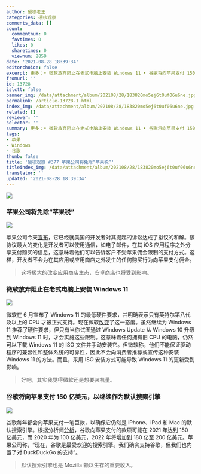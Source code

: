 ```yaml
---
author: 硬核老王
categories: 硬核观察
comments_data: []
count:
  commentnum: 0
  favtimes: 0
  likes: 0
  sharetimes: 0
  viewnum: 2859
date: '2021-08-28 18:39:34'
editorchoice: false
excerpt: 更多：• 微软放弃阻止在老式电脑上安装 Windows 11 • 谷歌将向苹果支付 150 亿美元，以继续作为默认搜索引擎
fromurl: ''
id: 13728
islctt: false
banner_img: /data/attachment/album/202108/28/183820mo5ej6t0uf06u6ne.jpg
permalink: /article-13728-1.html
index_img: /data/attachment/album/202108/28/183820mo5ej6t0uf06u6ne.jpg
related: []
reviewer: ''
selector: ''
summary: 更多：• 微软放弃阻止在老式电脑上安装 Windows 11 • 谷歌将向苹果支付 150 亿美元，以继续作为默认搜索引擎
tags:
- 苹果
- Windows
- 谷歌
thumb: false
title: '硬核观察 #377 苹果公司将免除“苹果税”'
titleindex_img: /data/attachment/album/202108/28/183820mo5ej6t0uf06u6ne.jpg
translator: ''
updated: '2021-08-28 18:39:34'
---
```


![](/data/attachment/album/202108/28/183820mo5ej6t0uf06u6ne.jpg)


### 苹果公司将免除“苹果税”


![](/data/attachment/album/202108/28/183830bm5e5qzxvhehsia1.jpg)


苹果公司今天[宣布](https://techcrunch.com/2021/08/26/apple-will-now-let-app-store-developers-talk-to-their-customers-about-buying-direct/)，它已经就美国的开发者对其提起的诉讼达成了拟议的和解。该协议最大的变化是开发者可以使用通信，如电子邮件，在其 iOS 应用程序之外分享支付购买的信息，这意味着他们可以告诉客户不受苹果佣金限制的支付方式。这样，开发者不会为在其应用或应用商店之外发生的任何购买行为向苹果支付佣金。



> 
> 这将极大的改变应用商店生态，安卓商店也将受到影响。
> 
> 
> 


### 微软放弃阻止在老式电脑上安装 Windows 11


![](/data/attachment/album/202108/28/183851a772irggggqz1p7c.jpg)


微软在 6 月宣布了 Windows 11 的最低硬件要求，并明确表示只有英特尔第八代及以上的 CPU 才被正式支持。现在微软[改变](https://www.theverge.com/22644194/microsoft-windows-11-minimum-system-requirements-processors-changes)了这一态度。虽然继续为 Windows 11 推荐了硬件要求，但只有当你试图通过 Windows Update 从 Windows 10 升级到 Windows 11 时，才会实施这些限制。这意味着任何拥有旧 CPU 的电脑，仍然可以下载 Windows 11 的 ISO 文件并手动安装它。但微软称，他们不能保证驱动程序的兼容性和整体系统的可靠性，因此不会向消费者推荐或宣传这种安装 Windows 11 的方法。而且，采用 ISO 安装方式可能导致 Windows 11 的更新受到影响。



> 
> 好吧，其实我觉得微软还是想要装机量。
> 
> 
> 


### 谷歌将向苹果支付 150 亿美元，以继续作为默认搜索引擎


![](/data/attachment/album/202108/28/183910d9ttx21a5vvvs9l8.jpg)


谷歌每年都会向苹果支付一笔巨款，以确保它仍然是 iPhone、iPad 和 Mac 的默认搜索引擎。根据分析师[分析](https://9to5mac.com/2021/08/25/analysts-google-to-pay-apple-15-billion-to-remain-default-safari-search-engine-in-2021/)，谷歌向苹果支付的款项可能在 2021 年达到 150 亿美元，而 2020 年为 100 亿美元，2022 年将增加到 180 亿至 200 亿美元。苹果公司称，“现在，谷歌是最受欢迎的搜索引擎。我们确实支持谷歌，但我们也内置了对 DuckDuckGo 的支持”。



> 
> 默认搜索引擎也是 Mozilla 赖以生存的重要收入。
> 
> 
>